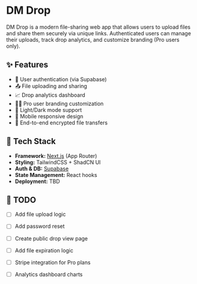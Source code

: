 # DM Drop

DM Drop is a modern file-sharing web app that allows users to upload files and share them securely via unique links. Authenticated users can manage their uploads, track drop analytics, and customize branding (Pro users only). 

## ✨ Features

- 🔐 User authentication (via Supabase)
- 📤 File uploading and sharing
- 📈 Drop analytics dashboard
- 🧑‍🎨 Pro user branding customization
- 🌙 Light/Dark mode support
- 📱 Mobile responsive design
- 🔐 End-to-end encrypted file transfers

## 🧱 Tech Stack

- **Framework:** [Next.js](https://nextjs.org/) (App Router)
- **Styling:** TailwindCSS + ShadCN UI
- **Auth & DB:** [Supabase](https://supabase.com/)
- **State Management:** React hooks
- **Deployment:** TBD


## 🧪 TODO

- [ ] Add file upload logic
- [ ] Add password reset
- [ ] Create public drop view page
- [ ] Add file expiration logic
- [ ] Stripe integration for Pro plans
- [ ] Analytics dashboard charts

